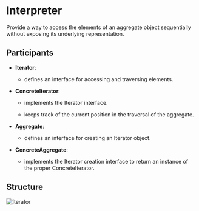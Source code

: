 # Interpreter

Provide a way to access the elements of an aggregate object sequentially without exposing its underlying representation.

## Participants

* __Iterator__:

  * defines an interface for accessing and traversing elements.

* __ConcreteIterator__:

  * implements the Iterator interface.
  
  * keeps track of the current position in the traversal of the aggregate.

* __Aggregate__:

  * defines an interface for creating an Iterator object.

* __ConcreteAggregate__:

  * implements the Iterator creation interface to return an instance of the proper ConcreteIterator.

## Structure

![Iterator](https://raw.githubusercontent.com/DocBrown85/design_patterns/master/images/iterator.png)
